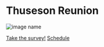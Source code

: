 # Thuseson Reunion
![image name](https://scontent-lax3-1.xx.fbcdn.net/v/t31.18172-1/18359445_788694734622148_3190185742509679659_o.jpg?stp=dst-jpg_p200x200&_nc_cat=102&ccb=1-7&_nc_sid=5f2048&_nc_ohc=H19m2MD_UGoQ7kNvgE5f740&_nc_ht=scontent-lax3-1.xx&oh=00_AYDYm8C6G7doG_PtUsxe3tiK716idypp-eySbQGPHhIWkw&oe=6685E475)

[Take the survey!](survey.html)
[Schedule](schedule.html)
